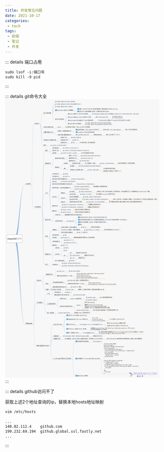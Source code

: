 ```yaml
---
title: 开发常见问题
date: 2021-10-17
categories:
 - tech
tags:
 - 前端
 - 笔记
 - 开发
---
```


::: details 端口占用
```shell script
sudo lsof -i:端口号
sudo kill -9 pid
```
:::

::: details git命令大全
![git命令大全](/img/git-directive.png)
:::

::: details github访问不了

获取上述2个地址查询的ip，替换本地hosts地址映射
```shell script
vim /etc/hosts

...
140.82.112.4    github.com
199.232.69.194  github.global.ssl.fastly.net
...

```
:::


